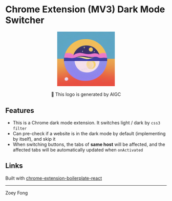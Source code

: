 # Chrome Extension (MV3) Dark Mode Switcher

<div align='center'><img src="src/assets/img/logo.png" width="180"/>

🤖️ This logo is generated by AIGC

<div align='left'>

## Features

- This is a Chrome dark mode extension. It switches light / dark by `css3 filter`
- Can pre-check if a website is in the dark mode by default (implementing by itself), and skip it
- When switching buttons, the tabs of **same host** will be affected, and the affected tabs will be automatically updated when `onActivated`

## Links

Built with [chrome-extension-boilerplate-react](https://github.com/lxieyang/chrome-extension-boilerplate-react)

---

Zoey Fong
